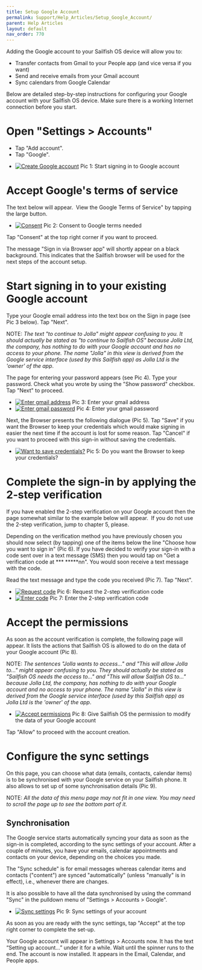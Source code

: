 ```yaml
---
title: Setup Google Account
permalink: Support/Help_Articles/Setup_Google_Account/
parent: Help Articles
layout: default
nav_order: 770
---
```


Adding the Google account to your Sailfish OS device will allow you to:

* Transfer contacts from Gmail to your People app (and vice versa if you want)
* Send and receive emails from your Gmail account
* Sync calendars from Google Calendar

Below are detailed step-by-step instructions for configuring your Google account with your Sailfish OS device. Make sure there is a working Internet connection before you start.

# Open "Settings > Accounts"

* Tap "Add account".
* Tap "Google".

<div class="flex-images" markdown="1">

* <a href="G_settings_accounts_google.png" class="narrow-image"><img src="G_settings_accounts_google.png" alt="Create Google account"></a>
  <span class="md_figcaption">
    Pic 1: Start signing in to Google account
  </span>
</div>

# Accept Google's terms of service

The text below will appear.  View the Google Terms of Service" by tapping the large button.

<div class="flex-images" markdown="1">

* <a href="G_consent.png" class="narrow-image"><img src="G_consent.png" alt="Consent"></a>
  <span class="md_figcaption">
    Pic 2: Consent to Google terms needed
  </span>
</div>

Tap "Consent" at the top right corner if you want to proceed.

The message "Sign in via Browser app" will shortly appear on a black background. This indicates that the Sailfish browser will be used for the next steps of the account setup.

# Start signing in to your existing Google account

Type your Google email address into the text box on the Sign in page (see Pic 3 below). Tap "Next".

NOTE: _The text "to continue to Jolla" might appear confusing to you. It should actually be stated as "to continue to Sailfish OS" because Jolla Ltd,  the company, has nothing to do with your Google account and has no access to your phone. The name "Jolla" in this view is derived from the Google service interface (used by this Sailfish app) as Jolla Ltd is the 'owner' of the app_.

The page for entering your password appears (see Pic 4). Type your password. Check what you wrote by using the "Show password" checkbox. Tap "Next" to proceed.

<div class="flex-images" markdown="1">

* <a href="G_sign-in_email.png"><img src="G_sign-in_email.png" alt="Enter gmail address"></a>
  <span class="md_figcaption">
    Pic 3: Enter your gmail address
  </span>
* <a href="G_sign-in_password.png"><img src="G_sign-in_password.png" alt="Enter gmail password"></a>
  <span class="md_figcaption">
    Pic 4: Enter your gmail password
  </span>
</div>

Next, the Browser presents the following dialogue (Pic 5). Tap "Save" if you want the Browser to keep your credentials which would make signing in easier the next time if the account is lost for some reason. Tap "Cancel" if you want to proceed with this sign-in without saving the credentials.

<div class="flex-images" markdown="1">

* <a href="G_would_you_like_to_save_the_password.png" class="narrow-image"><img src="G_would_you_like_to_save_the_password.png" alt="Want to save credentials?"></a>
  <span class="md_figcaption">
    Pic 5: Do you want the Browser to keep your credentials?
  </span>
</div>

# Complete the sign-in by applying the 2-step verification

If you have enabled the 2-step verification on your Google account then the page somewhat similar to the example below will appear.  If you do not use the 2-step verification, jump to chapter 5, please.

Depending on the verification method you have previously chosen you should now select (by tapping) one of the items below the line "Choose how you want to sign in" (Pic 6). If you have decided to verify your sign-in with a code sent over in a text message (SMS) then you would tap on "Get a verification code at *** *****nn". You would soon receive a text message with the code.

Read the text message and type the code you received (Pic 7). Tap "Next".

<div class="flex-images" markdown="1">

* <a href="G_2-step_verification_request.png"><img src="G_2-step_verification_request.png" alt="Request code"></a>
  <span class="md_figcaption">
    Pic 6: Request the 2-step verification code
  </span>
* <a href="G_2-step_verification_code.png"><img src="G_2-step_verification_code.png" alt="Enter code"></a>
  <span class="md_figcaption">
    Pic 7: Enter the 2-step verification code
  </span>
</div>


# Accept the permissions

As soon as the account verification is complete, the following page will appear. It lists the actions that Sailfish OS is allowed to do on the data of your Google account (Pic 8).

NOTE: _The sentences "Jolla wants to access..." and "This will allow Jolla to..." might appear confusing to you. They should actually be stated as "Sailfish OS needs the access to..." and "This will allow Sailfish OS to..." because Jolla Ltd, the company, has nothing to do with your Google account and no access to your phone. The name "Jolla" in this view is derived from the Google service interface (used by this Sailfish app) as Jolla Ltd is the 'owner' of the app_.

<div class="flex-images" markdown="1">

* <a href="G_permissions.png" class="narrow-image"><img src="G_permissions.png" alt="Accept permissions"></a>
  <span class="md_figcaption">
    Pic 8: Give Sailfish OS the permission to modify the data of your Google account
  </span>
</div>

Tap "Allow" to proceed with the account creation.

# Configure the sync settings

On this page, you can choose what data (emails, contacts, calendar items) is to be synchronised with your Google service on your Sailfish phone. It also allows to set up of some synchronisation details (Pic 9).

NOTE: _All the data of this menu page may not fit in one view. You may need to scroll the page up to see the bottom part of it._

## Synchronisation

The Google service starts automatically syncing your data as soon as the sign-in is completed, according to the sync settings of your account. After a couple of minutes, you have your emails, calendar appointments and contacts on your device, depending on the choices you made.

The "Sync schedule" is for email messages whereas calendar items and contacts ("content") are synced "automatically" (unless "manually" is in effect), i.e., whenever there are changes. 

It is also possible to have all the data synchronised by using the command "Sync" in the pulldown menu of "Settings > Accounts > Google".



<div class="flex-images" markdown="1">

* <a href="G_sync_settings.png" class="narrow-image"><img src="G_sync_settings.png" alt="Sync settings"></a>
  <span class="md_figcaption">
    Pic 9: Sync settings of your account
  </span>
</div>


As soon as you are ready with the sync settings, tap "Accept" at the top right corner to complete the set-up.

Your Google account will appear in Settings > Accounts now. It has the text “Setting up account…” under it for a while. Wait until the spinner runs to the end. The account is now installed. It appears in the Email, Calendar, and People apps.





